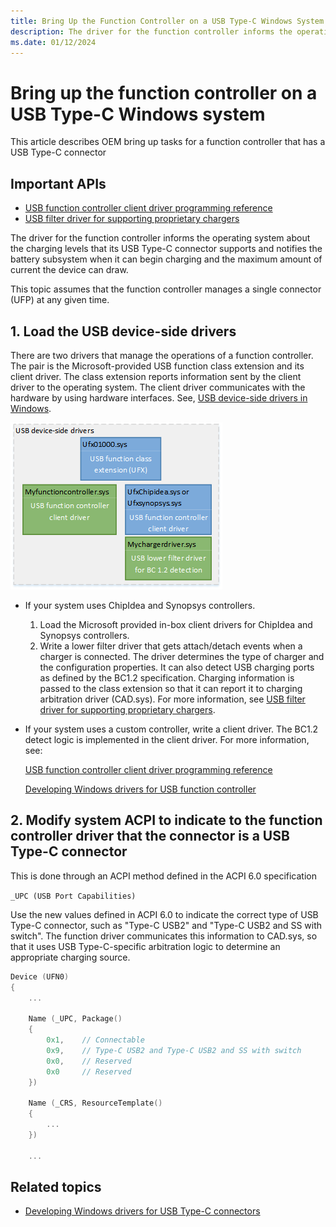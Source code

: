 ```yaml
---
title: Bring Up the Function Controller on a USB Type-C Windows System
description: The driver for the function controller informs the operating system about the charging levels that its USB Type-C connector supports and notifies the battery subsystem when it can begin charging and the maximum amount of current the device can draw.
ms.date: 01/12/2024
---
```


# Bring up the function controller on a USB Type-C Windows system

This article describes OEM bring up tasks for a function controller that has a USB Type-C connector

## Important APIs

- [USB function controller client driver programming reference](/previous-versions/windows/hardware/drivers/mt188010(v=vs.85))
- [USB filter driver for supporting proprietary chargers](/previous-versions/windows/hardware/drivers/mt188012(v=vs.85))

The driver for the function controller informs the operating system about the charging levels that its USB Type-C connector supports and notifies the battery subsystem when it can begin charging and the maximum amount of current the device can draw.

This topic assumes that the function controller manages a single connector (UFP) at any given time.

## 1. Load the USB device-side drivers

There are two drivers that manage the operations of a function controller. The pair is the Microsoft-provided USB function class extension and its client driver. The class extension reports information sent by the client driver to the operating system. The client driver communicates with the hardware by using hardware interfaces. See, [USB device-side drivers in Windows](usb-device-side-drivers-in-windows.md).

![usb function controller driver.](images/function-controller.png)

- If your system uses ChipIdea and Synopsys controllers.
    1. Load the Microsoft provided in-box client drivers for ChipIdea and Synopsys controllers.
    1. Write a lower filter driver that gets attach/detach events when a charger is connected. The driver determines the type of charger and the configuration properties. It can also detect USB charging ports as defined by the BC1.2 specification. Charging information is passed to the class extension so that it can report it to charging arbitration driver (CAD.sys). For more information, see [USB filter driver for supporting proprietary chargers](/previous-versions/windows/hardware/drivers/mt188012(v=vs.85)).
- If your system uses a custom controller, write a client driver. The BC1.2 detect logic is implemented in the client driver. For more information, see:

    [USB function controller client driver programming reference](/previous-versions/windows/hardware/drivers/mt188010(v=vs.85))

    [Developing Windows drivers for USB function controller](developing-windows-drivers-for-usb-function-controllers.md)

## 2. Modify system ACPI to indicate to the function controller driver that the connector is a USB Type-C connector

This is done through an ACPI method defined in the ACPI 6.0 specification

`_UPC (USB Port Capabilities)`

Use the new values defined in ACPI 6.0 to indicate the correct type of USB Type-C connector, such as "Type-C USB2" and "Type-C USB2 and SS with switch". The function driver communicates this information to CAD.sys, so that it uses USB Type-C-specific arbitration logic to determine an appropriate charging source.

```cpp
Device (UFN0)
{
    ...

    Name (_UPC, Package()
    {
        0x1,    // Connectable
        0x9,    // Type-C USB2 and Type-C USB2 and SS with switch
        0x0,    // Reserved
        0x0     // Reserved
    })

    Name (_CRS, ResourceTemplate()
    {
        ...
    })

    ...
```

## Related topics

- [Developing Windows drivers for USB Type-C connectors](developing-windows-drivers-for-usb-type-c-connectors.md)
